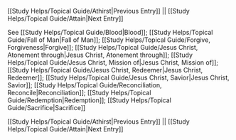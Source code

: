 [[Study Helps/Topical Guide/Athirst|Previous Entry]]  ||  [[Study Helps/Topical Guide/Attain|Next Entry]]

 See [[Study Helps/Topical Guide/Blood|Blood]]; [[Study Helps/Topical Guide/Fall of Man|Fall of Man]]; [[Study Helps/Topical Guide/Forgive, Forgiveness|Forgive]]; [[Study Helps/Topical Guide/Jesus Christ, Atonement through|Jesus Christ, Atonement through]]; [[Study Helps/Topical Guide/Jesus Christ, Mission of|Jesus Christ, Mission of]]; [[Study Helps/Topical Guide/Jesus Christ, Redeemer|Jesus Christ, Redeemer]]; [[Study Helps/Topical Guide/Jesus Christ, Savior|Jesus Christ, Savior]]; [[Study Helps/Topical Guide/Reconciliation, Reconcile|Reconciliation]]; [[Study Helps/Topical Guide/Redemption|Redemption]]; [[Study Helps/Topical Guide/Sacrifice|Sacrifice]]

[[Study Helps/Topical Guide/Athirst|Previous Entry]]  ||  [[Study Helps/Topical Guide/Attain|Next Entry]]